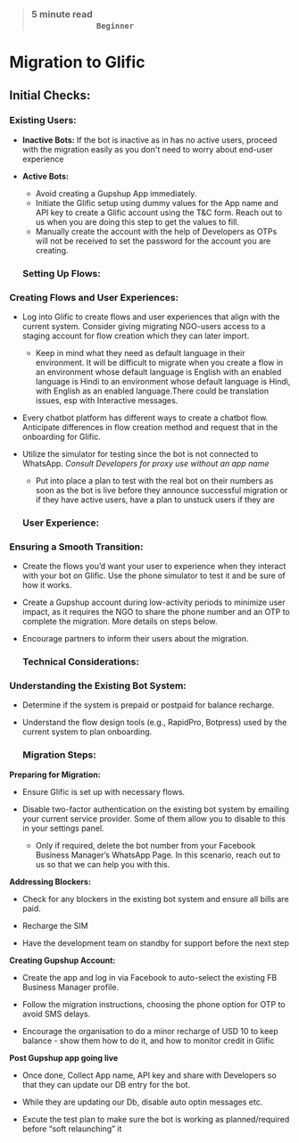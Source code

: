 >### **5 minute read &nbsp; &nbsp; &nbsp; &nbsp; &nbsp; &nbsp; &nbsp; &nbsp; &nbsp; &nbsp; &nbsp; &nbsp; &nbsp; &nbsp; &nbsp; &nbsp; &nbsp; &nbsp; &nbsp; &nbsp; &nbsp; &nbsp; &nbsp; &nbsp; &nbsp; &nbsp; &nbsp; &nbsp; &nbsp; &nbsp; &nbsp; &nbsp; &nbsp; &nbsp; &nbsp; &nbsp; &nbsp; &nbsp; &nbsp; &nbsp; &nbsp; &nbsp; &nbsp; &nbsp; &nbsp; &nbsp; &nbsp; &nbsp; &nbsp; &nbsp; &nbsp; &nbsp; &nbsp; &nbsp; &nbsp; &nbsp; &nbsp; &nbsp; &nbsp; &nbsp; `Beginner`**

# Migration to Glific

## Initial Checks:

### Existing Users:


- **Inactive Bots:** If the bot is inactive as in has no active users, proceed with the migration easily as you don't need to worry about end-user experience


- **Active Bots:**
  
   - Avoid creating a Gupshup App  immediately.
   - Initiate the Glific setup using dummy values for the App name and API key to create a Glific account using the T&C form. Reach out to us when you are doing this step to get the values to fill.
   -  Manually create the account with the help of Developers as OTPs will not be received to set the password for the account you are creating.

   ### Setting Up Flows:

### Creating Flows and User Experiences:

- Log into Glific to create flows and user experiences that align with the current system. Consider giving migrating NGO-users access to a staging account for flow creation which they can later import.

  - Keep in mind what they need as default language in their environment. It will be difficult to migrate when you create a flow in an environment whose default language is English with an enabled language is Hindi to an environment whose default language is Hindi, with English as an enabled language.There could be translation issues, esp with Interactive messages.

- Every chatbot platform has different ways to create a chatbot flow. Anticipate differences in flow creation method and request that in the onboarding for Glific.

- Utilize the simulator for testing since the bot is not connected to WhatsApp. _Consult Developers for proxy use without an app name_

   - Put into place a plan to test with the real bot on their numbers as soon as the bot is live before they announce successful migration or if they have active users, have a plan to unstuck users if they are
 
  ### User Experience:

### Ensuring a Smooth Transition:

- Create the flows you’d want your user to experience when they interact with your bot on Glific. Use the phone simulator to test it and be sure of how it works.

- Create a Gupshup account during low-activity periods to minimize user impact, as it requires the NGO to share the phone number and an OTP to complete the migration. More details on steps below.

- Encourage partners to inform their users about the migration.

  ### Technical Considerations:

### Understanding the Existing Bot System:

- Determine if the system is prepaid or postpaid for balance recharge.

- Understand the flow design tools (e.g., RapidPro, Botpress) used by the current system to plan onboarding.

  ### Migration Steps:

**Preparing for Migration:**

- Ensure Glific is set up with necessary flows.

- Disable two-factor authentication on the existing bot system by emailing your current service provider. Some of them allow you to disable to this in your settings panel.

    - Only if required, delete the bot number from your Facebook Business Manager’s WhatsApp Page. In this scenario, reach out to us so that we can help you with this.

**Addressing Blockers:**

- Check for any blockers in the existing bot system and ensure all bills are paid.

- Recharge the SIM 

- Have the development team on standby for support before the next step

**Creating Gupshup Account:**

- Create the app and log in via Facebook to auto-select the existing FB Business Manager profile.

- Follow the migration instructions, choosing the phone option for OTP to avoid SMS delays.

- Encourage the organisation to do a minor recharge of USD 10 to keep balance - show them how to do it, and how to monitor credit in Glific

**Post Gupshup app going live**

- Once done, Collect App name, API key and share with Developers so that they can update our DB entry for the bot.

- While they are updating our Db, disable auto optin messages etc.

- Excute the test plan to make sure the bot is working as planned/required before “soft relaunching” it


  







  
